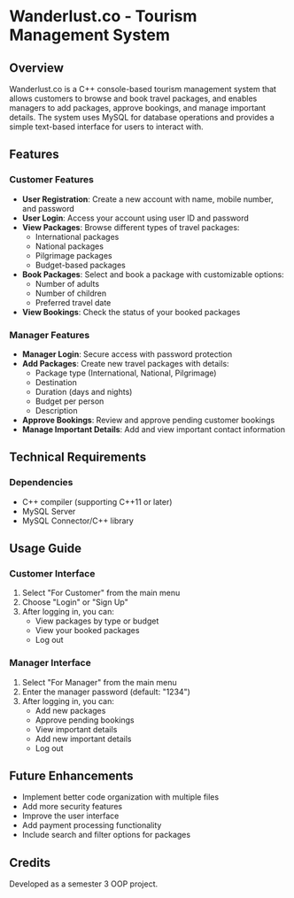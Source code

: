 # Wanderlust.co - Tourism Management System

## Overview
Wanderlust.co is a C++ console-based tourism management system that allows customers to browse and book travel packages, and enables managers to add packages, approve bookings, and manage important details. The system uses MySQL for database operations and provides a simple text-based interface for users to interact with.

## Features

### Customer Features
- **User Registration**: Create a new account with name, mobile number, and password
- **User Login**: Access your account using user ID and password
- **View Packages**: Browse different types of travel packages:
  - International packages
  - National packages
  - Pilgrimage packages
  - Budget-based packages
- **Book Packages**: Select and book a package with customizable options:
  - Number of adults
  - Number of children
  - Preferred travel date
- **View Bookings**: Check the status of your booked packages

### Manager Features
- **Manager Login**: Secure access with password protection
- **Add Packages**: Create new travel packages with details:
  - Package type (International, National, Pilgrimage)
  - Destination
  - Duration (days and nights)
  - Budget per person
  - Description
- **Approve Bookings**: Review and approve pending customer bookings
- **Manage Important Details**: Add and view important contact information

## Technical Requirements

### Dependencies
- C++ compiler (supporting C++11 or later)
- MySQL Server
- MySQL Connector/C++ library

## Usage Guide

### Customer Interface
1. Select "For Customer" from the main menu
2. Choose "Login" or "Sign Up"
3. After logging in, you can:
   - View packages by type or budget
   - View your booked packages
   - Log out

### Manager Interface
1. Select "For Manager" from the main menu
2. Enter the manager password (default: "1234")
3. After logging in, you can:
   - Add new packages
   - Approve pending bookings
   - View important details
   - Add new important details
   - Log out

## Future Enhancements
- Implement better code organization with multiple files
- Add more security features
- Improve the user interface
- Add payment processing functionality
- Include search and filter options for packages

## Credits
Developed as a semester 3 OOP project.
